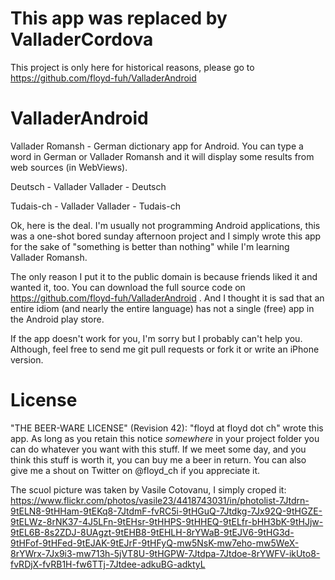This app was replaced by ValladerCordova
===============

This project is only here for historical reasons, please go to https://github.com/floyd-fuh/ValladerAndroid

ValladerAndroid
===============

Vallader Romansh - German dictionary app for Android. You can type a word in German or Vallader Romansh and it will display some results from web sources (in WebViews).

Deutsch - Vallader
Vallader - Deutsch

Tudais-ch - Vallader
Vallader - Tudais-ch

Ok, here is the deal. I'm usually not programming Android applications, this was a one-shot bored sunday afternoon project and I simply wrote this app for the sake of "something is better than nothing" while I'm learning Vallader Romansh.

The only reason I put it to the public domain is because friends liked it and wanted it, too. You can download the full source code on https://github.com/floyd-fuh/ValladerAndroid .  And I thought it is sad that an entire idiom (and nearly the entire language) has not a single (free) app in the Android play store.

If the app doesn't work for you, I'm sorry but I probably can't help you. Although, feel free to send me git pull requests or fork it or write an iPhone version.


License
===============

"THE BEER-WARE LICENSE" (Revision 42):
"floyd at floyd dot ch" wrote this app.  As long as you retain this notice *somewhere*
in your project folder you can do whatever you want with this stuff. If we meet some day, and you think
this stuff is worth it, you can buy me a beer in return. You can also give me a
shout on Twitter on @floyd_ch if you appreciate it.


The scuol picture was taken by Vasile Cotovanu, I simply croped it: https://www.flickr.com/photos/vasile23/4418743031/in/photolist-7Jtdrn-9tELN8-9tHHam-9tEKq8-7JtdmF-fvRC5i-9tHGuQ-7Jtdkg-7Jx92Q-9tHGZE-9tELWz-8rNK37-4J5LFn-9tEHsr-9tHHPS-9tHHEQ-9tELfr-bHH3bK-9tHJjw-9tEL6B-8s2ZDJ-8UAgzt-9tEHB8-9tEHLH-8rYWaB-9tEJV6-9tHG3d-9tHFof-9tHFed-9tEJAK-9tEJrF-9tHFyQ-mw5NsK-mw7eho-mw5WeX-8rYWrx-7Jx9i3-mw713h-5jVT8U-9tHGPW-7Jtdpa-7Jtdoe-8rYWFV-ikUto8-fvRDjX-fvRB1H-fw6TTj-7Jtdee-adkuBG-adktyL